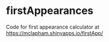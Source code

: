 firstAppearances
================

Code for first appearance calculator at https://mclapham.shinyapps.io/firstApp/
